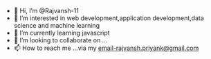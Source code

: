 - 👋 Hi, I’m @Rajvansh-11
- 👀 I’m interested in web development,application development,data science and machine learning
- 🌱 I’m currently learning javascript
- 💞️ I’m looking to collaborate on ...
- 📫 How to reach me ...via my email-rajvansh.priyank@gmail.com

<!---
Rajvansh-11/Rajvansh-11 is a ✨ special ✨ repository because its `README.md` (this file) appears on your GitHub profile.
You can click the Preview link to take a look at your changes.
--->
